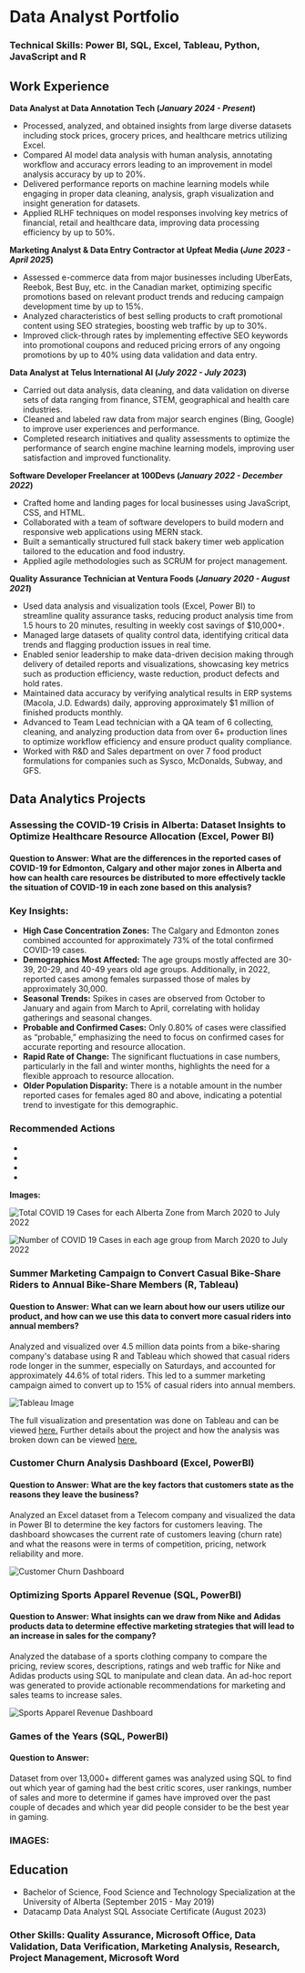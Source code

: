 # Data Analyst Portfolio 

### Technical Skills: Power BI, SQL, Excel, Tableau, Python, JavaScript and R


## **Work Experience**
**Data Analyst at Data Annotation Tech (_January 2024 - Present_)**
- Processed, analyzed, and obtained insights from large diverse datasets including stock prices, grocery prices, and healthcare metrics utilizing Excel.
- Compared AI model data analysis with human analysis, annotating workflow and accuracy errors leading to an improvement in model analysis accuracy by up to 20%.
- Delivered performance reports on machine learning models while engaging in proper data cleaning, analysis, graph visualization and insight generation for datasets.
- Applied RLHF techniques on model responses involving key metrics of financial, retail and healthcare data, improving data processing efficiency by up to 50%.


**Marketing Analyst & Data Entry Contractor at Upfeat Media (_June 2023 - April 2025_)**
- Assessed e-commerce data from major businesses including UberEats, Reebok, Best Buy, etc. in the Canadian market, optimizing specific promotions based on relevant product trends and reducing campaign development time by up to 15%. 
- Analyzed characteristics of best selling products to craft promotional content using SEO strategies, boosting web traffic by up to 30%.
- Improved click-through rates by implementing effective SEO keywords into promotional coupons and reduced pricing errors of any ongoing promotions by up to 40% using data validation and data entry.


**Data Analyst at Telus International AI (_July 2022 - July 2023_)**
- Carried out data analysis, data cleaning, and data validation on diverse sets of data ranging from finance, STEM, geographical and health care industries. 
- Cleaned and labeled raw data from major search engines (Bing, Google) to improve user experiences and performance.
- Completed research initiatives and quality assessments to optimize the performance of search engine machine learning models, improving user satisfaction and improved functionality.


**Software Developer Freelancer at 100Devs (_January 2022 - December 2022_)**
- Crafted home and landing pages for local businesses using JavaScript, CSS, and HTML. 
-	Collaborated with a team of software developers to build modern and responsive web applications using MERN stack.
- Built a semantically structured full stack bakery timer web application tailored to the education and food industry.
-	Applied agile methodologies such as SCRUM for project management.
  

**Quality Assurance Technician at Ventura Foods (_January 2020 - August 2021_)**
- Used data analysis and visualization tools (Excel, Power BI) to streamline quality assurance tasks, reducing product analysis time from 1.5 hours to 20 minutes, resulting in weekly cost savings of $10,000+.
- Managed large datasets of quality control data, identifying critical data trends and flagging production issues in real time.
- Enabled senior leadership to make data-driven decision making through delivery of detailed reports and visualizations, showcasing key metrics such as production efficiency, waste reduction, product defects and hold rates.
- Maintained data accuracy by verifying analytical results in ERP systems (Macola, J.D. Edwards) daily, approving approximately $1 million of finished products monthly.
- Advanced to Team Lead technician with a QA team of 6 collecting, cleaning, and analyzing production data from over 6+ production lines to optimize workflow efficiency and ensure product quality compliance.
- Worked with R&D and Sales department on over 7 food product formulations for companies such as Sysco, McDonalds, Subway, and GFS.
  


## **Data Analytics Projects**
### Assessing the COVID-19 Crisis in Alberta: Dataset Insights to Optimize Healthcare Resource Allocation (Excel, Power BI)
#### Question to Answer: What are the differences in the reported cases of COVID-19 for Edmonton, Calgary and other major zones in Alberta and how can health care resources be distributed to more effectively tackle the situation of COVID-19 in each zone based on this analysis?

### Key Insights:
-	**High Case Concentration Zones:** The Calgary and Edmonton zones combined accounted for approximately 73% of the total confirmed COVID-19 cases.
-	**Demographics Most Affected:** The age groups mostly affected are 30-39, 20-29, and 40-49 years old age groups. Additionally, in 2022, reported cases among females surpassed those of males by approximately 30,000.
-	**Seasonal Trends:** Spikes in cases are observed from October to January and again from March to April, correlating with holiday gatherings and seasonal changes.
-	**Probable and Confirmed Cases:** Only 0.80% of cases were classified as “probable,” emphasizing the need to focus on confirmed cases for accurate reporting and resource allocation.
-	**Rapid Rate of Change:** The significant fluctuations in case numbers, particularly in the fall and winter months, highlights the need for a flexible approach to resource allocation.
-	**Older Population Disparity:** There is a notable amount in the number reported cases for females aged 80 and above, indicating a potential trend to investigate for this demographic.

### Recommended Actions
-
-
-
-


**Images:**

![Total COVID 19 Cases for each Alberta Zone from March 2020 to July 2022](/assets/CasesByZones.png)



![Number of COVID 19 Cases in each age group from March 2020 to July 2022](/assets/CasesByAgeGroup.png)



### Summer Marketing Campaign to Convert Casual Bike-Share Riders to Annual Bike-Share Members (R, Tableau)
#### Question to Answer: What can we learn about how our users utilize our product, and how can we use this data to convert more casual riders into annual members?

Analyzed and visualized over 4.5 million data points from a bike-sharing company's database using R and Tableau which showed that casual riders rode longer in the summer, especially on Saturdays, and accounted for approximately 44.6% of total riders. This led to a summer marketing campaign aimed to convert up to 15% of casual riders into annual members.

![Tableau Image](/assets/BikeShareTableauImage.PNG)

The full visualization and presentation was done on Tableau and can be viewed [here.](https://public.tableau.com/app/profile/visan2980/viz/DataAnalyticsProjectDashboard/Story1#1)
Further details about the project and how the analysis was broken down can be viewed [here.](https://github.com/Visan1/Data-Analytics-Project)

### Customer Churn Analysis Dashboard (Excel, PowerBI)
#### Question to Answer: What are the key factors that customers state as the reasons they leave the business?

Analyzed an Excel dataset from a Telecom company and visualized the data in Power BI to determine the key factors for customers leaving. The dashboard showcases the current rate of customers leaving (churn rate) and what the reasons were in terms of competition, pricing, network reliability and more. 

![Customer Churn Dashboard](/assets/ChurningCustomersAnalysisDashboard.PNG)


### Optimizing Sports Apparel Revenue (SQL, PowerBI)
#### Question to Answer: What insights can we draw from Nike and Adidas products data to determine effective marketing strategies that will lead to an increase in sales for the company?

Analyzed the database of a sports clothing company to compare the pricing, review scores, descriptions, ratings and web traffic for Nike and Adidas products using SQL to manipulate and clean data. An ad-hoc report was generated to provide actionable recommendations for marketing and sales teams to increase sales. 

![Sports Apparel Revenue Dashboard](/assets/SportsApparelRevenue.PNG)

### Games of the Years (SQL, PowerBI)
#### Question to Answer:

Dataset from over 13,000+ different games was analyzed using SQL to find out which year of gaming had the best critic scores, user rankings, number of sales and more to determine if games have improved over the past couple of decades and which year did people consider to be the best year in gaming.

### IMAGES:


## Education
- Bachelor of Science, Food Science and Technology Specialization at the University of Alberta (September 2015 - May 2019)
- Datacamp Data Analyst SQL Associate Certificate (August 2023)

### Other Skills: Quality Assurance, Microsoft Office, Data Validation, Data Verification, Marketing Analysis, Research, Project Management, Microsoft Word








